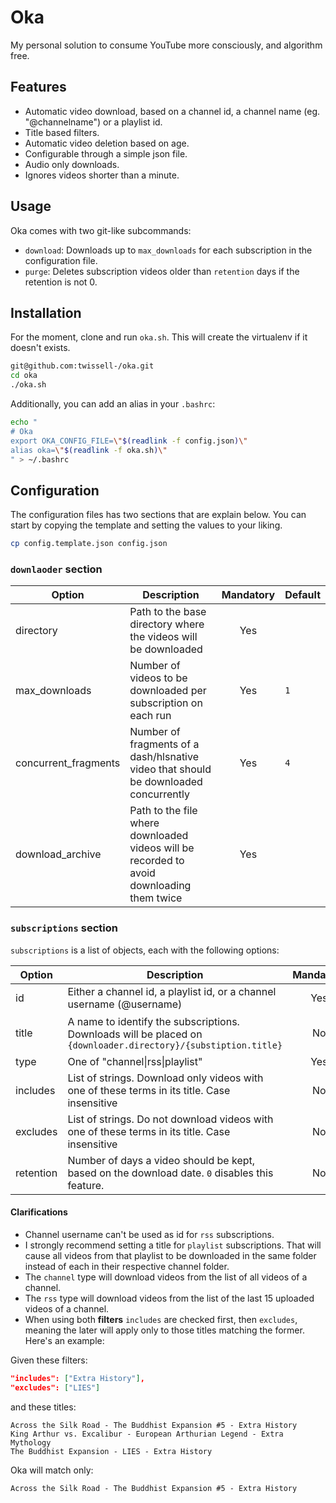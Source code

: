 # Oka

My personal solution to consume YouTube more consciously, and algorithm free.

## Features

- Automatic video download, based on a channel id, a channel name (eg. "@channelname") or a playlist id.
- Title based filters.
- Automatic video deletion based on age.
- Configurable through a simple json file.
- Audio only downloads.
- Ignores videos shorter than a minute.

## Usage

Oka comes with two git-like subcommands:

- `download`: Downloads up to `max_downloads` for each subscription in the configuration file.
- `purge`: Deletes subscription videos older than `retention` days if the retention is not 0.

## Installation

For the moment, clone and run `oka.sh`. This will create the virtualenv if it doesn't exists.

```sh
git@github.com:twissell-/oka.git
cd oka
./oka.sh
```

Additionally, you can add an alias in your `.bashrc`:

```sh
echo "
# Oka
export OKA_CONFIG_FILE=\"$(readlink -f config.json)\"
alias oka=\"$(readlink -f oka.sh)\"
" > ~/.bashrc
```

## Configuration

The configuration files has two sections that are explain below. You can start by copying the template and setting the values to your liking.

```sh
cp config.template.json config.json
```

### `downlaoder` section

| Option               | Description                                                                               | Mandatory | Default |
| -------------------- | ----------------------------------------------------------------------------------------- | :-------: | ------- |
| directory            | Path to the base directory where the videos will be downloaded                            |    Yes    |         |
| max_downloads        | Number of videos to be downloaded per subscription on each run                            |    Yes    | `1`     |
| concurrent_fragments | Number of fragments of a dash/hlsnative video that should be downloaded concurrently      |    Yes    | `4`     |
| download_archive     | Path to the file where downloaded videos will be recorded to avoid downloading them twice |    Yes    |         |

### `subscriptions` section

`subscriptions` is a list of objects, each with the following options:

| Option    | Description                                                                                                    | Mandatory | Default           |
| --------- | -------------------------------------------------------------------------------------------------------------- | :-------: | ----------------- |
| id        | Either a channel id, a playlist id, or a channel username (@username)                                          |    Yes    |                   |
| title     | A name to identify the subscriptions. Downloads will be placed on `{downloader.directory}/{substiption.title}` |    No     | The channels name |
| type      | One of "channel\|rss\|playlist"                                                                                |    Yes    |                   |
| includes  | List of strings. Download only videos with one of these terms in its title. Case insensitive                   |    No     | `[]`              |
| excludes  | List of strings. Do not download videos with one of these terms in its title. Case insensitive                 |    No     | `[]`              |
| retention | Number of days a video should be kept, based on the download date. `0` disables this feature.                  |    No     | `0`               |

#### Clarifications

- Channel username can't be used as id for `rss` subscriptions.
- I strongly recommend setting a title for `playlist` subscriptions. That will cause all videos from that playlist to be downloaded in the same folder instead of each in their respective channel folder.
- The `channel` type will download videos from the list of all videos of a channel.
- The `rss` type will download videos from the list of the last 15 uploaded videos of a channel.
- When using both **filters** `includes` are checked first, then `excludes`, meaning the later will apply only to those titles matching the former. Here's an example:

Given these filters:

```json
"includes": ["Extra History"],
"excludes": ["LIES"]
```

and these titles:

```
Across the Silk Road - The Buddhist Expansion #5 - Extra History
King Arthur vs. Excalibur - European Arthurian Legend - Extra Mythology
The Buddhist Expansion - LIES - Extra History
```

Oka will match only:

```
Across the Silk Road - The Buddhist Expansion #5 - Extra History
```
